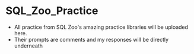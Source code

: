 # SQL_Zoo_Practice
- All practice from SQL Zoo's amazing practice libraries will be uploaded here. 
- Their prompts are comments and my responses will be directly underneath